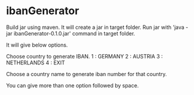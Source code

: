 # ibanGenerator

Build jar using maven. It will create a jar in target folder.
Run jar with 'java -jar ibanGenerator-0.1.0.jar' command in target folder.

It will give below options.



Choose country to generate IBAN.
1 : GERMANY
2 : AUSTRIA
3 : NETHERLANDS
4 : EXIT


Choose a country name to generate iban number for that country.

You can give more than one option followed by space.
